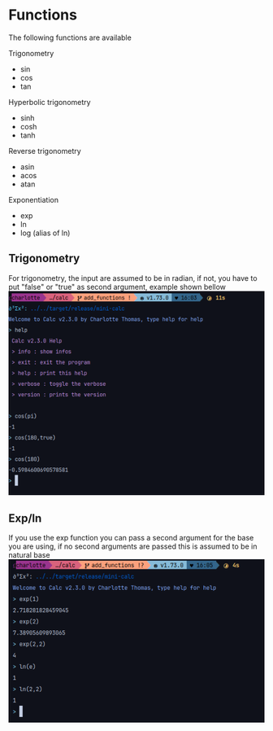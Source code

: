 # Functions

The following functions are available

Trigonometry
- sin
- cos
- tan

Hyperbolic trigonometry
- sinh
- cosh
- tanh

Reverse trigonometry
- asin
- acos
- atan

Exponentiation
- exp
- ln
- log (alias of ln)

## Trigonometry

For trigonometry, the input are assumed to be in radian, if not, you have to put "false" or "true" as second argument, example shown bellow
![img.png](assets/trigo.png)

## Exp/ln

If you use the exp function you can pass a second argument for the base you are using, if no second arguments are passed this is assumed to be in natural base
![img.png](assets/expln.png)
